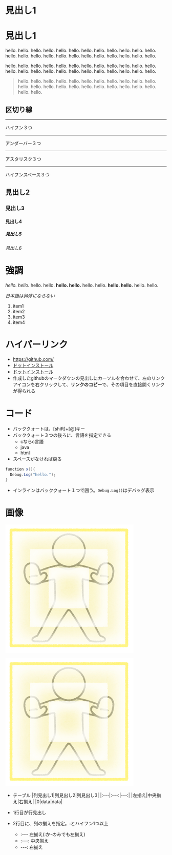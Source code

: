 # 見出し1

見出し1
===


hello. hello. hello. hello. hello. hello. hello. hello. hello. hello. hello. hello. hello. hello. hello. hello. hello. hello. hello. hello. hello. hello. hello. hello.

hello. hello. hello. hello. hello. hello. hello. hello. hello. hello. hello. hello. hello. hello. hello. hello. hello. hello. hello. hello. hello. hello. hello. hello.

> hello. hello. hello. hello. hello. hello. hello. hello. hello. hello. hello. hello. hello. hello. hello. hello. hello. hello. hello. hello. hello. hello. hello. hello.

## 区切り線

---
ハイフン３つ

___
アンダーバー３つ　　

***
アスタリスク３つ

- - -
ハイフンスペース３つ

## 見出し2

### 見出し3

#### 見出し4

##### 見出し5

###### 見出し6

# 強調

*hello. hello.* hello. hello. **hello. hello.** hello. hello. __hello. hello.__ hello. hello.  

*日本語は斜体にならない*

1. item1
1. item2
1. item3
1. item4


# ハイパーリンク

- https://github.com/
- [ドットインストール](https://dotinstall.com/lessons/basic_markdown_v2)
- [ドットインストール](https://dotinstall.com/lessons/basic_markdown_v2)
- 作成したgithubのマークダウンの見出しにカーソルを合わせて、左のリンクアイコンを右クリックして、**リンクのコピー**で、その項目を直接開くリンクが得られる

# コード

- バッククォートは、[shift]+[@]キー
- バッククォート３つの後ろに、言語を指定できる
  - cならc言語
  - java
  - html
- スペースがなければ戻る
```cs
function x(){
  Debug.Log("hello.");
}
```

- インラインはバッククォート１つで囲う。`Debug.Log()`はデバッグ表示

# 画像

![画像](figure_barrier_plate.png "form いらすとや")


[![画像](figure_barrier_plate.png "form いらすとや")](https://www.irasutoya.com/2019/07/blog-post_55.html)

- テーブル
|列見出し1|列見出し2|列見出し3|
|:---|:---:|---:|
|左揃え|中央揃え|右揃え|
|0|data|data|

- 1行目が行見出し
- 2行目に、列の揃えを指定。:とハイフン1つ以上
  - :--- 左揃え(:か-のみでも左揃え)
  - :---: 中央揃え
  - ---: 右揃え
